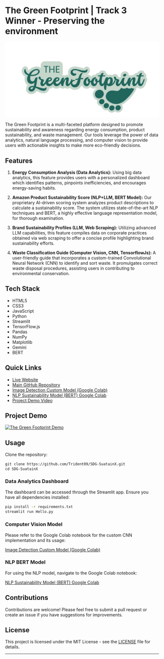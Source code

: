 # The Green Footprint | Track 3 Winner - Preserving the environment 

![SDG-SustainX Logo](./assets/logoGreenFootPrint.svg)

The Green Footprint is a multi-faceted platform designed to promote sustainability and awareness regarding energy consumption, product sustainability, and waste management. Our tools leverage the power of data analytics, natural language processing, and computer vision to provide users with actionable insights to make more eco-friendly decisions.

## Features

1. **Energy Consumption Analysis (Data Analytics):**
   Using big data analytics, this feature provides users with a personalized dashboard which identifies patterns, pinpoints inefficiencies, and encourages energy-saving habits.

2. **Amazon Product Sustainability Score (NLP+LLM, BERT Model):**
   Our proprietary AI-driven scoring system analyzes product descriptions to calculate a sustainability score. The system utilizes state-of-the-art NLP techniques and BERT, a highly effective language representation model, for thorough examination.

3. **Brand Sustainability Profiles (LLM, Web Scraping):**
   Utilizing advanced LLM capabilities, this feature compiles data on corporate practices obtained via web scraping to offer a concise profile highlighting brand sustainability efforts.

4. **Waste Classification Guide (Computer Vision, CNN, TensorflowJs):**
   A user-friendly guide that incorporates a custom-trained Convolutional Neural Network (CNN) to identify and sort waste. It promulgates correct waste disposal procedures, assisting users in contributing to environmental conservation.

## Tech Stack

-   HTML5
-   CSS3
-   JavaScript
-   Python
-   Streamlit
-   TensorFlow.js
-   Pandas
-   NumPy
-   Matplotlib
-   Gemini
-   BERT

## Quick Links

-   [Live Website](https://thegreenfootprint.vercel.app/)
-   [Main GitHub Repository](https://github.com/Trident09/SDG-SuatainX)
-   [Image Detection Custom Model (Google Colab)](https://colab.research.google.com/drive/1KRX8xM92F412yThksh9jnngM6zE1b5eY?usp=sharing)
-   [NLP Sustainability Model (BERT) Google Colab](https://colab.research.google.com/drive/1J5_52NrQbPbcmKfUIwg_c3E_pYPALSbr?usp=sharing)
-   [Project Demo Video](https://www.youtube.com/watch?v=EhBQ25P-2ik)

## Project Demo

[![The Green Footprint Demo](https://img.youtube.com/vi/EhBQ25P-2ik/0.jpg)](https://www.youtube.com/watch?v=EhBQ25P-2ik)

## Usage

Clone the repository:

```shell
git clone https://github.com/Trident09/SDG-SuatainX.git
cd SDG-SuatainX
```

### Data Analytics Dashboard

The dashboard can be accessed through the Streamlit app. Ensure you have all dependencies installed:

```bash
pip install -r requirements.txt
streamlit run Hello.py
```

### Computer Vision Model

Please refer to the Google Colab notebook for the custom CNN implementation and its usage:

[Image Detection Custom Model (Google Colab)](https://colab.research.google.com/drive/1KRX8xM92F412yThksh9jnngM6zE1b5eY?usp=sharing)

### NLP BERT Model

For using the NLP model, navigate to the Google Colab notebook:

[NLP Sustainability Model (BERT) Google Colab](https://colab.research.google.com/drive/1J5_52NrQbPbcmKfUIwg_c3E_pYPALSbr?usp=sharing)

## Contributions

Contributions are welcome! Please feel free to submit a pull request or create an issue if you have suggestions for improvements.

## License

This project is licensed under the MIT License - see the [LICENSE](https://github.com/Trident09/SDG-SuatainX/blob/main/LICENSE) file for details.

---
